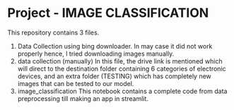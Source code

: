 # Project - IMAGE CLASSIFICATION

This repository contains 3 files.
1. Data Collection using bing downloader.
    In may case it did not work properly hence, I tried downloading images manually.
2. data collection (manually)
    In this file, the drive link is mentioned which will direct to the destination folder containing 6 categories of electronic devices, and an extra folder (TESTING) which has       completely new images that can be tested to our model.
3. image_classification
    This notebook contains a complete code from data preprocessing till making an app in streamlit.
